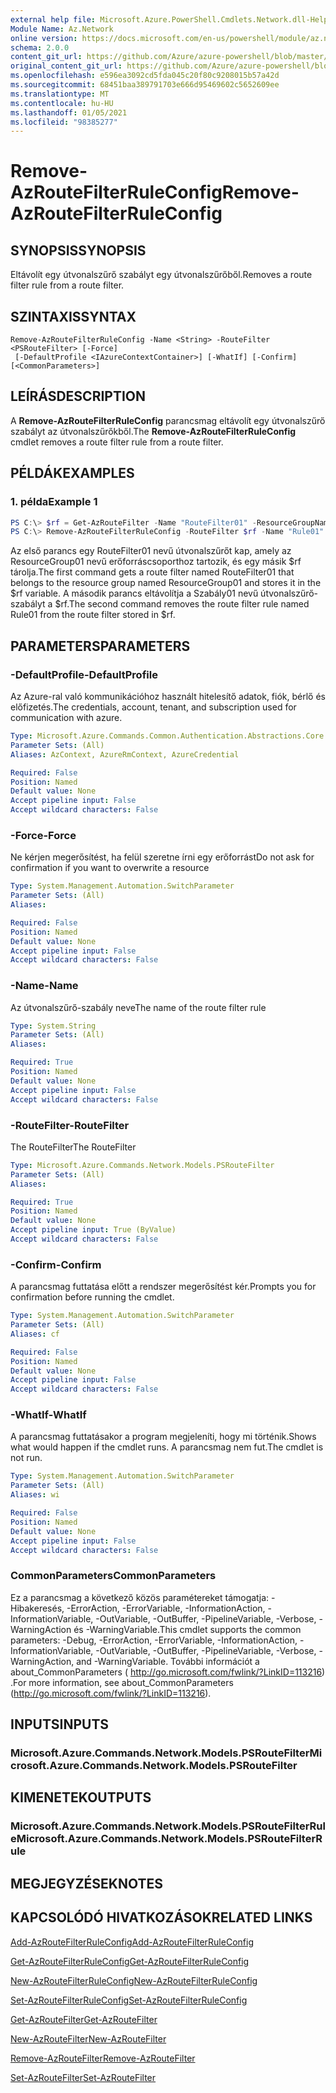 ```yaml
---
external help file: Microsoft.Azure.PowerShell.Cmdlets.Network.dll-Help.xml
Module Name: Az.Network
online version: https://docs.microsoft.com/en-us/powershell/module/az.network/remove-azroutefilterruleconfig
schema: 2.0.0
content_git_url: https://github.com/Azure/azure-powershell/blob/master/src/Network/Network/help/Remove-AzRouteFilterRuleConfig.md
original_content_git_url: https://github.com/Azure/azure-powershell/blob/master/src/Network/Network/help/Remove-AzRouteFilterRuleConfig.md
ms.openlocfilehash: e596ea3092cd5fda045c20f80c9208015b57a42d
ms.sourcegitcommit: 68451baa389791703e666d95469602c5652609ee
ms.translationtype: MT
ms.contentlocale: hu-HU
ms.lasthandoff: 01/05/2021
ms.locfileid: "98385277"
---
```

# <span data-ttu-id="ef43e-101">Remove-AzRouteFilterRuleConfig</span><span class="sxs-lookup"><span data-stu-id="ef43e-101">Remove-AzRouteFilterRuleConfig</span></span>

## <span data-ttu-id="ef43e-102">SYNOPSIS</span><span class="sxs-lookup"><span data-stu-id="ef43e-102">SYNOPSIS</span></span>
<span data-ttu-id="ef43e-103">Eltávolít egy útvonalszűrő szabályt egy útvonalszűrőből.</span><span class="sxs-lookup"><span data-stu-id="ef43e-103">Removes a route filter rule from a route filter.</span></span>

## <span data-ttu-id="ef43e-104">SZINTAXIS</span><span class="sxs-lookup"><span data-stu-id="ef43e-104">SYNTAX</span></span>

```
Remove-AzRouteFilterRuleConfig -Name <String> -RouteFilter <PSRouteFilter> [-Force]
 [-DefaultProfile <IAzureContextContainer>] [-WhatIf] [-Confirm] [<CommonParameters>]
```

## <span data-ttu-id="ef43e-105">LEÍRÁS</span><span class="sxs-lookup"><span data-stu-id="ef43e-105">DESCRIPTION</span></span>
<span data-ttu-id="ef43e-106">A **Remove-AzRouteFilterRuleConfig** parancsmag eltávolít egy útvonalszűrő szabályt az útvonalszűrőkből.</span><span class="sxs-lookup"><span data-stu-id="ef43e-106">The **Remove-AzRouteFilterRuleConfig** cmdlet removes a route filter rule from a route filter.</span></span>

## <span data-ttu-id="ef43e-107">PÉLDÁK</span><span class="sxs-lookup"><span data-stu-id="ef43e-107">EXAMPLES</span></span>

### <span data-ttu-id="ef43e-108">1. példa</span><span class="sxs-lookup"><span data-stu-id="ef43e-108">Example 1</span></span>
```powershell
PS C:\> $rf = Get-AzRouteFilter -Name "RouteFilter01" -ResourceGroupName "ResourceGroup01"
PS C:\> Remove-AzRouteFilterRuleConfig -RouteFilter $rf -Name "Rule01"
```

<span data-ttu-id="ef43e-109">Az első parancs egy RouteFilter01 nevű útvonalszűrőt kap, amely az ResourceGroup01 nevű erőforráscsoporthoz tartozik, és egy másik $rf tárolja.</span><span class="sxs-lookup"><span data-stu-id="ef43e-109">The first command gets a route filter named RouteFilter01 that belongs to the resource group named ResourceGroup01 and stores it in the $rf variable.</span></span>
<span data-ttu-id="ef43e-110">A második parancs eltávolítja a Szabály01 nevű útvonalszűrő-szabályt a $rf.</span><span class="sxs-lookup"><span data-stu-id="ef43e-110">The second command removes the route filter rule named Rule01 from the route filter stored in $rf.</span></span>

## <span data-ttu-id="ef43e-111">PARAMETERS</span><span class="sxs-lookup"><span data-stu-id="ef43e-111">PARAMETERS</span></span>

### <span data-ttu-id="ef43e-112">-DefaultProfile</span><span class="sxs-lookup"><span data-stu-id="ef43e-112">-DefaultProfile</span></span>
<span data-ttu-id="ef43e-113">Az Azure-ral való kommunikációhoz használt hitelesítő adatok, fiók, bérlő és előfizetés.</span><span class="sxs-lookup"><span data-stu-id="ef43e-113">The credentials, account, tenant, and subscription used for communication with azure.</span></span>

```yaml
Type: Microsoft.Azure.Commands.Common.Authentication.Abstractions.Core.IAzureContextContainer
Parameter Sets: (All)
Aliases: AzContext, AzureRmContext, AzureCredential

Required: False
Position: Named
Default value: None
Accept pipeline input: False
Accept wildcard characters: False
```

### <span data-ttu-id="ef43e-114">-Force</span><span class="sxs-lookup"><span data-stu-id="ef43e-114">-Force</span></span>
<span data-ttu-id="ef43e-115">Ne kérjen megerősítést, ha felül szeretne írni egy erőforrást</span><span class="sxs-lookup"><span data-stu-id="ef43e-115">Do not ask for confirmation if you want to overwrite a resource</span></span>

```yaml
Type: System.Management.Automation.SwitchParameter
Parameter Sets: (All)
Aliases:

Required: False
Position: Named
Default value: None
Accept pipeline input: False
Accept wildcard characters: False
```

### <span data-ttu-id="ef43e-116">-Name</span><span class="sxs-lookup"><span data-stu-id="ef43e-116">-Name</span></span>
<span data-ttu-id="ef43e-117">Az útvonalszűrő-szabály neve</span><span class="sxs-lookup"><span data-stu-id="ef43e-117">The name of the route filter rule</span></span>

```yaml
Type: System.String
Parameter Sets: (All)
Aliases:

Required: True
Position: Named
Default value: None
Accept pipeline input: False
Accept wildcard characters: False
```

### <span data-ttu-id="ef43e-118">-RouteFilter</span><span class="sxs-lookup"><span data-stu-id="ef43e-118">-RouteFilter</span></span>
<span data-ttu-id="ef43e-119">The RouteFilter</span><span class="sxs-lookup"><span data-stu-id="ef43e-119">The RouteFilter</span></span>

```yaml
Type: Microsoft.Azure.Commands.Network.Models.PSRouteFilter
Parameter Sets: (All)
Aliases:

Required: True
Position: Named
Default value: None
Accept pipeline input: True (ByValue)
Accept wildcard characters: False
```

### <span data-ttu-id="ef43e-120">-Confirm</span><span class="sxs-lookup"><span data-stu-id="ef43e-120">-Confirm</span></span>
<span data-ttu-id="ef43e-121">A parancsmag futtatása előtt a rendszer megerősítést kér.</span><span class="sxs-lookup"><span data-stu-id="ef43e-121">Prompts you for confirmation before running the cmdlet.</span></span>

```yaml
Type: System.Management.Automation.SwitchParameter
Parameter Sets: (All)
Aliases: cf

Required: False
Position: Named
Default value: None
Accept pipeline input: False
Accept wildcard characters: False
```

### <span data-ttu-id="ef43e-122">-WhatIf</span><span class="sxs-lookup"><span data-stu-id="ef43e-122">-WhatIf</span></span>
<span data-ttu-id="ef43e-123">A parancsmag futtatásakor a program megjeleníti, hogy mi történik.</span><span class="sxs-lookup"><span data-stu-id="ef43e-123">Shows what would happen if the cmdlet runs.</span></span> <span data-ttu-id="ef43e-124">A parancsmag nem fut.</span><span class="sxs-lookup"><span data-stu-id="ef43e-124">The cmdlet is not run.</span></span>

```yaml
Type: System.Management.Automation.SwitchParameter
Parameter Sets: (All)
Aliases: wi

Required: False
Position: Named
Default value: None
Accept pipeline input: False
Accept wildcard characters: False
```

### <span data-ttu-id="ef43e-125">CommonParameters</span><span class="sxs-lookup"><span data-stu-id="ef43e-125">CommonParameters</span></span>
<span data-ttu-id="ef43e-126">Ez a parancsmag a következő közös paramétereket támogatja: -Hibakeresés, -ErrorAction, -ErrorVariable, -InformationAction, -InformationVariable, -OutVariable, -OutBuffer, -PipelineVariable, -Verbose, -WarningAction és -WarningVariable.</span><span class="sxs-lookup"><span data-stu-id="ef43e-126">This cmdlet supports the common parameters: -Debug, -ErrorAction, -ErrorVariable, -InformationAction, -InformationVariable, -OutVariable, -OutBuffer, -PipelineVariable, -Verbose, -WarningAction, and -WarningVariable.</span></span> <span data-ttu-id="ef43e-127">További információt a about_CommonParameters ( http://go.microsoft.com/fwlink/?LinkID=113216) .</span><span class="sxs-lookup"><span data-stu-id="ef43e-127">For more information, see about_CommonParameters (http://go.microsoft.com/fwlink/?LinkID=113216).</span></span>

## <span data-ttu-id="ef43e-128">INPUTS</span><span class="sxs-lookup"><span data-stu-id="ef43e-128">INPUTS</span></span>

### <span data-ttu-id="ef43e-129">Microsoft.Azure.Commands.Network.Models.PSRouteFilter</span><span class="sxs-lookup"><span data-stu-id="ef43e-129">Microsoft.Azure.Commands.Network.Models.PSRouteFilter</span></span>

## <span data-ttu-id="ef43e-130">KIMENETEK</span><span class="sxs-lookup"><span data-stu-id="ef43e-130">OUTPUTS</span></span>

### <span data-ttu-id="ef43e-131">Microsoft.Azure.Commands.Network.Models.PSRouteFilterRule</span><span class="sxs-lookup"><span data-stu-id="ef43e-131">Microsoft.Azure.Commands.Network.Models.PSRouteFilterRule</span></span>

## <span data-ttu-id="ef43e-132">MEGJEGYZÉSEK</span><span class="sxs-lookup"><span data-stu-id="ef43e-132">NOTES</span></span>

## <span data-ttu-id="ef43e-133">KAPCSOLÓDÓ HIVATKOZÁSOK</span><span class="sxs-lookup"><span data-stu-id="ef43e-133">RELATED LINKS</span></span>

[<span data-ttu-id="ef43e-134">Add-AzRouteFilterRuleConfig</span><span class="sxs-lookup"><span data-stu-id="ef43e-134">Add-AzRouteFilterRuleConfig</span></span>](./Add-AzRouteFilterRuleConfig.md)

[<span data-ttu-id="ef43e-135">Get-AzRouteFilterRuleConfig</span><span class="sxs-lookup"><span data-stu-id="ef43e-135">Get-AzRouteFilterRuleConfig</span></span>](./Get-AzRouteFilterRuleConfig.md)

[<span data-ttu-id="ef43e-136">New-AzRouteFilterRuleConfig</span><span class="sxs-lookup"><span data-stu-id="ef43e-136">New-AzRouteFilterRuleConfig</span></span>](./New-AzRouteFilterRuleConfig.md)

[<span data-ttu-id="ef43e-137">Set-AzRouteFilterRuleConfig</span><span class="sxs-lookup"><span data-stu-id="ef43e-137">Set-AzRouteFilterRuleConfig</span></span>](./Set-AzRouteFilterRuleConfig.md)

[<span data-ttu-id="ef43e-138">Get-AzRouteFilter</span><span class="sxs-lookup"><span data-stu-id="ef43e-138">Get-AzRouteFilter</span></span>](./Get-AzRouteFilter.md)

[<span data-ttu-id="ef43e-139">New-AzRouteFilter</span><span class="sxs-lookup"><span data-stu-id="ef43e-139">New-AzRouteFilter</span></span>](./New-AzRouteFilter.md)

[<span data-ttu-id="ef43e-140">Remove-AzRouteFilter</span><span class="sxs-lookup"><span data-stu-id="ef43e-140">Remove-AzRouteFilter</span></span>](./Remove-AzRouteFilter.md)

[<span data-ttu-id="ef43e-141">Set-AzRouteFilter</span><span class="sxs-lookup"><span data-stu-id="ef43e-141">Set-AzRouteFilter</span></span>](./Set-AzRouteFilter.md)

